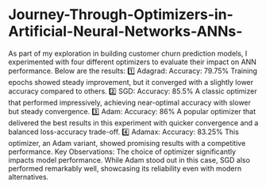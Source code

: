 # Journey-Through-Optimizers-in-Artificial-Neural-Networks-ANNs-
As part of my exploration in building customer churn prediction models, I experimented with four different optimizers to evaluate their impact on ANN performance. Below are the results:
1️⃣ Adagrad:
Accuracy: 79.75%
Training epochs showed steady improvement, but it converged with a slightly lower accuracy compared to others.
2️⃣ SGD:
Accuracy: 85.5%
A classic optimizer that performed impressively, achieving near-optimal accuracy with slower but steady convergence.
3️⃣ Adam:
Accuracy: 86%
A popular optimizer that delivered the best results in this experiment with quicker convergence and a balanced loss-accuracy trade-off.
4️⃣ Adamax:
Accuracy: 83.25%
This optimizer, an Adam variant, showed promising results with a competitive performance.
Key Observations:
The choice of optimizer significantly impacts model performance.
While Adam stood out in this case, SGD also performed remarkably well, showcasing its reliability even with modern alternatives.
